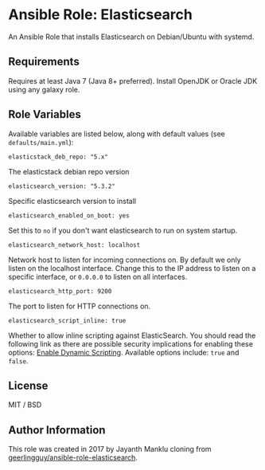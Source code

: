 # Ansible Role: Elasticsearch

An Ansible Role that installs Elasticsearch on Debian/Ubuntu with systemd.

## Requirements

Requires at least Java 7 (Java 8+ preferred). Install OpenJDK or Oracle JDK using any galaxy role.

## Role Variables
Available variables are listed below, along with default values (see `defaults/main.yml`):

    elasticstack_deb_repo: "5.x"

The elasticstack debian repo version

    elasticsearch_version: "5.3.2"

Specific elasticsearch version to install

    elasticsearch_enabled_on_boot: yes

Set this to `no` if you don't want elasticsearch to run on system startup.

    elasticsearch_network_host: localhost

Network host to listen for incoming connections on. By default we only listen on the localhost interface. Change this to the IP address to listen on a specific interface, or `0.0.0.0` to listen on all interfaces.

    elasticsearch_http_port: 9200

The port to listen for HTTP connections on.

    elasticsearch_script_inline: true

Whether to allow inline scripting against ElasticSearch. You should read the following link as there are possible security implications for enabling these options: [Enable Dynamic Scripting](https://www.elastic.co/guide/en/elasticsearch/reference/current/modules-scripting-security.html). Available options include: `true` and `false`.

## License

MIT / BSD

## Author Information

This role was created in 2017 by Jayanth Manklu cloning from [geerlingguy/ansible-role-elasticsearch](https://github.com/geerlingguy/ansible-role-elasticsearch).
